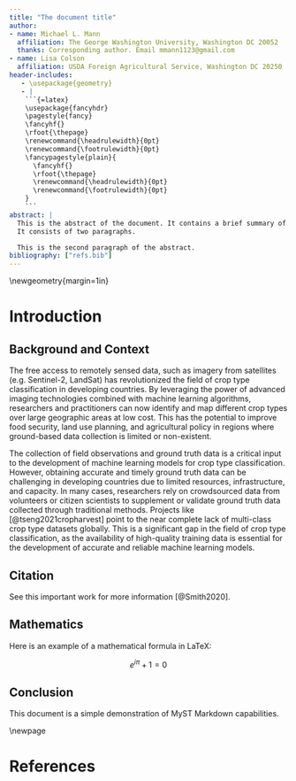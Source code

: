 ```yaml
---
title: "The document title"
author:
- name: Michael L. Mann
  affiliation: The George Washington University, Washington DC 20052
  thanks: Corresponding author. Email mmann1123@gmail.com
- name: Lisa Colson
  affiliation: USDA Foreign Agricultural Service, Washington DC 20250
header-includes:
   - \usepackage{geometry}
   - |
    ```{=latex}
    \usepackage{fancyhdr}
    \pagestyle{fancy}
    \fancyhf{}
    \rfoot{\thepage}
    \renewcommand{\headrulewidth}{0pt}
    \renewcommand{\footrulewidth}{0pt}
    \fancypagestyle{plain}{
      \fancyhf{}
      \rfoot{\thepage}
      \renewcommand{\headrulewidth}{0pt}
      \renewcommand{\footrulewidth}{0pt}
    }
    ```
abstract: |
  This is the abstract of the document. It contains a brief summary of the content and objectives of the document.
  It consists of two paragraphs.

  This is the second paragraph of the abstract.
bibliography: ["refs.bib"]
---
```


\newgeometry{margin=1in}  

# Introduction
## Background and Context

<!-- |
├── Background and Context
|    ├── Overview of Remote Sensing Technology
|    └── Applications in [specific field or topic] -->
The free access to remotely sensed data, such as imagery from satellites (e.g. Sentinel-2, LandSat) has revolutionized the field of crop type classification in developing countries. By leveraging the power of advanced imaging technologies combined with machine learning algorithms, researchers and practitioners can now identify and map different crop types over large geographic areas at low cost. This has the potential to improve food security, land use planning, and agricultural policy in regions where ground-based data collection is limited or non-existent.

<!-- ├── Problem Statement
|    ├── Current Challenges
|    └── Research Need -->
The collection of field observations and ground truth data is a critical input to the development of machine learning models for crop type classification. However, obtaining accurate and timely ground truth data can be challenging in developing countries due to limited resources, infrastructure, and capacity. In many cases, researchers rely on crowdsourced data from volunteers or citizen scientists to supplement or validate ground truth data collected through traditional methods. Projects like [@tseng2021cropharvest] point to the near complete lack of multi-class crop type datasets globally. This is a significant gap in the field of crop type classification, as the availability of high-quality training data is essential for the development of accurate and reliable machine learning models.



<!-- |
├── Objective of the Study
|    ├── Research Goals
|    └── Scope -->

<!-- ├── Significance and Innovations
|    ├── Contributions to the Field
|    └── Innovations in Methodology or Technology -->

<!-- ├── Literature Review
|    ├── Previous Work
|    └── Distinction from Prior Work -->

<!-- └── Outline of the Paper
    └── Structure of Subsequent Sections -->



## Citation

See this important work for more information [@Smith2020].

## Mathematics

Here is an example of a mathematical formula in LaTeX:

$$
e^{i\pi} + 1 = 0
$$

## Conclusion

This document is a simple demonstration of MyST Markdown capabilities.

\newpage
# References

<!-- compile working with:
andoc writeup.md --template=mytemplate.tex -o output.pdf --bibliography=refs.bib --pdf-engine=xelatex --citeproc -->